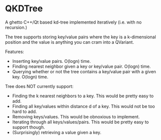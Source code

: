 QKDTree
=======

A ghetto C++/Qt based kd-tree implemented iteratively (i.e. with no recursion.)

The tree supports storing key/value pairs where the key is a k-dimensional position and the value is anything you can cram into a QVariant.

Features:
* Inserting key/value pairs. O(logn) time.
* Finding nearest neighbor given a key or key/value pair. O(logn) time.
* Querying whether or not the tree contains a key/value pair with a given key. O(logn) time.


Tree does NOT currently support:
* Finding the k nearest neighbors to a key. This would be pretty easy to add.
* Finding all key/values within distance d of a key. This would not be too hard to add.
* Removing keys/values. This would be obnoxious to implement.
* Iterating through all keys/values/pairs. This would be pretty easy to support though.
* (Surprisingly) retrieving a value given a key.  
